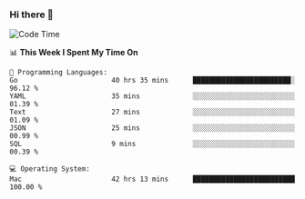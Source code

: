 ### Hi there 👋

<!--
**CrazyCollin/crazycollin** is a ✨ _special_ ✨ repository because its `README.md` (this file) appears on your GitHub profile.

Here are some ideas to get you started:

- 🔭 I’m currently working on ...
- 🌱 I’m currently learning ...
- 👯 I’m looking to collaborate on ...
- 🤔 I’m looking for help with ...
- 💬 Ask me about ...
- 📫 How to reach me: ...
- 😄 Pronouns: ...
- ⚡ Fun fact: ...
-->

<!--START_SECTION:waka-->
![Code Time](http://img.shields.io/badge/Code%20Time-3%2C130%20hrs%2023%20mins-blue)

📊 **This Week I Spent My Time On** 

```text
💬 Programming Languages: 
Go                       40 hrs 35 mins      ████████████████████████░   96.12 % 
YAML                     35 mins             ░░░░░░░░░░░░░░░░░░░░░░░░░   01.39 % 
Text                     27 mins             ░░░░░░░░░░░░░░░░░░░░░░░░░   01.09 % 
JSON                     25 mins             ░░░░░░░░░░░░░░░░░░░░░░░░░   00.99 % 
SQL                      9 mins              ░░░░░░░░░░░░░░░░░░░░░░░░░   00.39 % 

💻 Operating System: 
Mac                      42 hrs 13 mins      █████████████████████████   100.00 % 
```


<!--END_SECTION:waka-->
